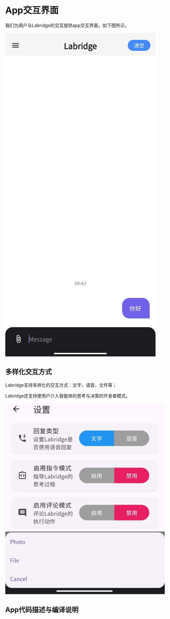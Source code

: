 # App交互界面

我们为用户与Labridge的交互提供app交互界面，如下图所示。

![App交互界面](./images/app_interface.jpg)

## 多样化交互方式

Labridge支持多样化的交互方式：文字，语音，文件等；

Labridge还支持使用户介入智能体的思考与决策的开发者模式。

![App交互方式1](./images/app_settings.jpg)
![App交互方式2](./images/app_files.jpg)

## App代码描述与编译说明